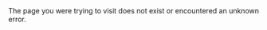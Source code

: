<div class="alert alert-dark" role="alert">
  <i class="bi bi-exclamation-triangle-fill me-2" style="font-size:19px"></i>The page you were trying to visit does not exist or encountered an unknown error.
</div>